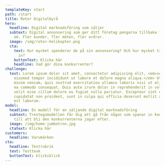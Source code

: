 ```yaml
---
templateKey: start
path: /start
title: Rotor Digitalbyrå
hero:
  headline: Digital marknadsföring som säljer
  subtext: Digital annonsering som ger ditt företag pengarna tillbaka flera gånger
    om. Fler kunder, fler möten, fler ordrar.
  image: /img/rotor-helikopter.png
  cta:
    text: Hur mycket spenderar de på sin annonsering? Och hur mycket trafik drar de
      in?
    buttonText: Klicka här
    headline: Vad gör dina konkurrenter?
challenge:
  text: Lorem ipsum dolor sit amet, consectetur adipiscing elit, <em>sed do
    eiusmod tempor incididunt ut labore et dolore magna aliqua.</em> Ut enim ad
    minim veniam, quis nostrud exercitation ullamco laboris nisi ut aliquip ex
    ea commodo consequat. Duis aute irure dolor in reprehenderit in voluptate
    velit esse cillum dolore eu fugiat nulla pariatur. Excepteur sint occaecat
    cupidatat non proident, sunt in culpa qui officia deserunt mollit anim id
    est laborum.
model:
  headline: En modell för en säljande digital marknadsföring
  subtext: Trestegsmodellen får dig att gå från någon som spanar in konkurrenterna
    till att bli den konkurrenterna jagar efter.
  image: /img/home-jumbotron.jpg
  ctatext: Klicka här
customers:
  headline: Varumärken
cta:
  headline: Testrubrik
  text: Testtexk
  buttonText: klickiklick
---
```

